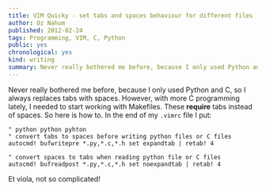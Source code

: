 ```yaml
---
title: VIM Quicky - set tabs and spaces behaviour for different files 
author: Oz Nahum
published: 2012-02-24
tags: Programming, VIM, C, Python
public: yes
chronological: yes
kind: writing 
summary: Never really bothered me before, because I only used Python and C, so I always replaces tabs with spaces.   
---
```


Never really bothered me before, because I only used Python and C, so I
always replaces tabs with spaces.
However, with more C programming lately, I needed to start working with
Makefiles. These **require** tabs instead of spaces.
So here is how to. In the end of my `.vimrc` file I put:


    " python python pyhton
    " convert tabs to spaces before writing python files or C files
    autocmd! bufwritepre *.py,*.c,*.h set expandtab | retab! 4
    
    " convert spaces to tabs when reading python file or C files
    autocmd! bufreadpost *.py,*.c,*.h set noexpandtab | retab! 4

Et viola, not so complicated!
